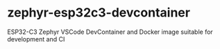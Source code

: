 # zephyr-esp32c3-devcontainer

ESP32-C3 Zephyr VSCode DevContainer and Docker image suitable for development and CI
